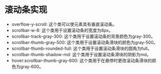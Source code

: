 
# 滚动条实现

- overflow-y-scroll: 这个类可以使元素具有垂直滚动条。
- scrollbar-w-8: 这个类用于设置滚动条的宽度为8px。
- scrollbar-track-gray-300: 这个类用于设置滚动条的背景颜色为gray-300。
- scrollbar-thumb-gray-500: 这个类用于设置滚动条滑块的颜色为gray-500。
- scrollbar-thumb-rounded-full: 这个类用于设置滚动条滑块的圆角为full。
- scrollbar-thumb-shadow-md: 这个类用于设置滚动条滑块的阴影为md。
- hover:scrollbar-thumb-gray-600: 这个类用于在悬停时更改滚动条滑块的颜色为gray-600。